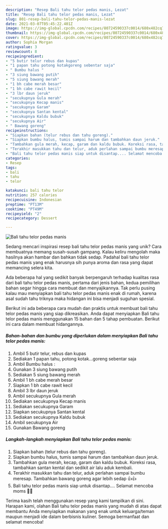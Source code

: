 ```yaml
---
description: "Resep Bali tahu telor pedas manis, Lezat"
title: "Resep Bali tahu telor pedas manis, Lezat"
slug: 801-resep-bali-tahu-telor-pedas-manis-lezat
date: 2021-03-07T05:45:22.401Z
image: https://img-global.cpcdn.com/recipes/80724590337c0014/680x482cq70/bali-tahu-telor-pedas-manis-foto-resep-utama.jpg
thumbnail: https://img-global.cpcdn.com/recipes/80724590337c0014/680x482cq70/bali-tahu-telor-pedas-manis-foto-resep-utama.jpg
cover: https://img-global.cpcdn.com/recipes/80724590337c0014/680x482cq70/bali-tahu-telor-pedas-manis-foto-resep-utama.jpg
author: Sophia Morgan
ratingvalue: 3
reviewcount: 8
recipeingredient:
- "5 butir telur rebus dan kupas"
- "1 papan tahu potong kotakgoreng sebentar saja"
- " Bumbu halus "
- "3 siung bawang putih"
- "5 siung bawang merah"
- "1 bh cabe merah besar"
- "1 bh cabe rawit kecil"
- "3 lbr daun jeruk"
- "secukupnya Gula merah"
- "secukupnya Kecap manis"
- "secukupnya Garam"
- "secukupnya Santan kental"
- "secukupnya Kaldu bubuk"
- "secukupnya Air"
- " Bawang goreng"
recipeinstructions:
- "Siapkan bahan (telur rebus dan tahu goreng)."
- "Siapkan bumbu halus, tumis sampai harum dan tambahkan daun jeruk."
- "Tambahkan gula merah, kecap, garam dan kaldu bubuk. Koreksi rasa, tambahkan santan kental dan sedikit air lalu aduk kembali."
- "Terakhir masukkan tahu dan telur, aduk perlahan sampai bumbu meresap. Tambahkan bawang goreng agar lebih sedap 👍👍"
- "Bali tahu telor pedas manis siap untuk disantap.... Selamat mencoba moms 🙏🙏"
categories:
- Resep
tags:
- bali
- tahu
- telor

katakunci: bali tahu telor 
nutrition: 257 calories
recipecuisine: Indonesian
preptime: "PT13M"
cooktime: "PT49M"
recipeyield: "2"
recipecategory: Dessert

---
```



![Bali tahu telor pedas manis](https://img-global.cpcdn.com/recipes/80724590337c0014/680x482cq70/bali-tahu-telor-pedas-manis-foto-resep-utama.jpg)

Sedang mencari inspirasi resep bali tahu telor pedas manis yang unik? Cara membuatnya memang susah-susah gampang. Kalau keliru mengolah maka hasilnya akan hambar dan bahkan tidak sedap. Padahal bali tahu telor pedas manis yang enak harusnya sih punya aroma dan rasa yang dapat memancing selera kita.



Ada beberapa hal yang sedikit banyak berpengaruh terhadap kualitas rasa dari bali tahu telor pedas manis, pertama dari jenis bahan, kedua pemilihan bahan segar hingga cara membuat dan menyajikannya. Tak perlu pusing kalau mau menyiapkan bali tahu telor pedas manis enak di rumah, karena asal sudah tahu triknya maka hidangan ini bisa menjadi suguhan spesial.


Berikut ini ada beberapa cara mudah dan praktis untuk membuat bali tahu telor pedas manis yang siap dikreasikan. Anda dapat menyiapkan Bali tahu telor pedas manis menggunakan 15 bahan dan 5 tahap pembuatan. Berikut ini cara dalam membuat hidangannya.

<!--inarticleads1-->

##### Bahan-bahan dan bumbu yang diperlukan dalam menyiapkan Bali tahu telor pedas manis:

1. Ambil 5 butir telur, rebus dan kupas
1. Sediakan 1 papan tahu, potong kotak...goreng sebentar saja
1. Ambil  Bumbu halus :
1. Gunakan 3 siung bawang putih
1. Sediakan 5 siung bawang merah
1. Ambil 1 bh cabe merah besar
1. Siapkan 1 bh cabe rawit kecil
1. Ambil 3 lbr daun jeruk
1. Ambil secukupnya Gula merah
1. Sediakan secukupnya Kecap manis
1. Sediakan secukupnya Garam
1. Siapkan secukupnya Santan kental
1. Sediakan secukupnya Kaldu bubuk
1. Ambil secukupnya Air
1. Gunakan  Bawang goreng




<!--inarticleads2-->

##### Langkah-langkah menyiapkan Bali tahu telor pedas manis:

1. Siapkan bahan (telur rebus dan tahu goreng).
1. Siapkan bumbu halus, tumis sampai harum dan tambahkan daun jeruk.
1. Tambahkan gula merah, kecap, garam dan kaldu bubuk. Koreksi rasa, tambahkan santan kental dan sedikit air lalu aduk kembali.
1. Terakhir masukkan tahu dan telur, aduk perlahan sampai bumbu meresap. Tambahkan bawang goreng agar lebih sedap 👍👍
1. Bali tahu telor pedas manis siap untuk disantap.... Selamat mencoba moms 🙏🙏




Terima kasih telah menggunakan resep yang kami tampilkan di sini. Harapan kami, olahan Bali tahu telor pedas manis yang mudah di atas dapat membantu Anda menyiapkan makanan yang enak untuk keluarga/teman maupun menjadi ide dalam berbisnis kuliner. Semoga bermanfaat dan selamat mencoba!
